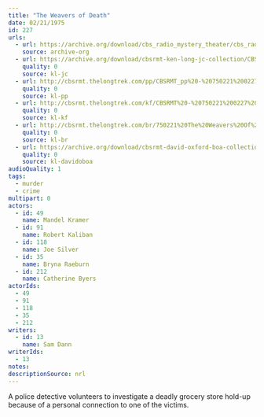 ```yaml
---
title: "The Weavers of Death"
date: 02/21/1975
id: 227
urls: 
  - url: https://archive.org/download/cbs_radio_mystery_theater/cbs_radio_mystery_theater-0201-0250.zip/cbs_radio_mystery_theater-0201-0250%2Fcbsrmt_0227_the_weavers_of_death.mp3
    source: archive-org
  - url: https://archive.org/download/cbsrmt-ken-long-jc-collection/CBSRMT - 750221 0227 The Weavers Of Death vbr kb_jc.mp3
    quality: 0
    source: kl-jc
  - url: http://cbsrmt.thelongtrek.com/pp/CBSRMT_pp%20-%20750221%200227%20The%20Weavers%20of%20Death.mp3
    quality: 0
    source: kl-pp
  - url: http://cbsrmt.thelongtrek.com/kf/CBSRMT%20-%20750221%200227%20The%20Weavers%20Of%20Death_kf.mp3
    quality: 0
    source: kl-kf
  - url: http://cbsrmt.thelongtrek.com/br/750221%20The%20Weavers%20Of%20Death%20-%20WOR.mp3
    quality: 0
    source: kl-br
  - url: https://archive.org/download/cbsrmt-david-oxford-boa-collection/CBSRMT-750221-0227-The-Weavers-of-Death-(64-44)_kf-{BoA}.mp3
    quality: 0
    source: kl-davidoboa
audioQuality: 1
tags: 
  - murder
  - crime
multipart: 0
actors:  
  - id: 49
    name: Mandel Kramer  
  - id: 91
    name: Robert Kaliban  
  - id: 118
    name: Joe Silver  
  - id: 35
    name: Bryna Raeburn  
  - id: 212
    name: Catherine Byers
actorIds:  
  - 49  
  - 91  
  - 118  
  - 35  
  - 212
writers:  
  - id: 13
    name: Sam Dann
writerIds:  
  - 13
notes: 
descriptionSource: nrl
---
```

A police detective volunteers to investigate a deadly grocery store hold-up because of a personal connection to one of the victims.
